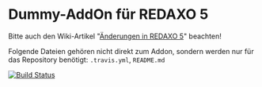 Dummy-AddOn für REDAXO 5
========================

Bitte auch den Wiki-Artikel "[Änderungen in REDAXO 5](https://github.com/redaxo/redaxo/wiki/Aenderungen-in-REDAXO-5)" beachten!

Folgende Dateien gehören nicht direkt zum Addon, sondern werden nur für das Repository benötigt: `.travis.yml`, `README.md`

[![Build Status](https://secure.travis-ci.org/gharlan/redaxo_dummy.png?branch=master)](https://travis-ci.org/gharlan/redaxo_dummy)
